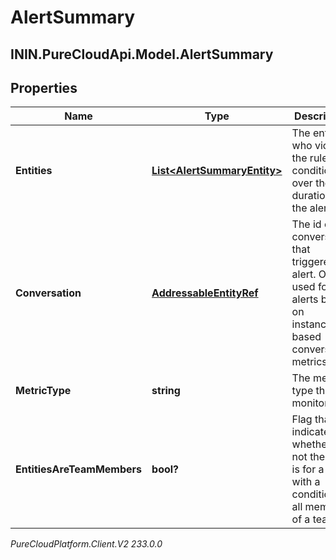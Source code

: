 # AlertSummary

## ININ.PureCloudApi.Model.AlertSummary

## Properties

|Name | Type | Description | Notes|
|------------ | ------------- | ------------- | -------------|
| **Entities** | [**List&lt;AlertSummaryEntity&gt;**](AlertSummaryEntity) | The entities who violated the rule condition over the duration of the alert. | |
| **Conversation** | [**AddressableEntityRef**](AddressableEntityRef) | The id of the conversation that triggered the alert.  Only used for alerts based on instance-based conversation metrics. | [optional] |
| **MetricType** | **string** | The metric type that is monitored. | |
| **EntitiesAreTeamMembers** | **bool?** | Flag that indicated whether or not the alert is for a rule with a condition for all members of a team. | |



_PureCloudPlatform.Client.V2 233.0.0_
